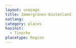```yaml
---
layout: usepage
title: Immergrünes-Küstenland
natlang:
category: places
hasinit:
  - Tinorke
placetype: Region
---
```

